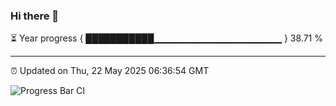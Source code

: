 ### Hi there 👋

⏳ Year progress { ███████████▁▁▁▁▁▁▁▁▁▁▁▁▁▁▁▁▁▁▁ } 38.71 %

---

⏰ Updated on Thu, 22 May 2025 06:36:54 GMT

![Progress Bar CI](https://github.com/DhruviPatel157/GitHub-Actions-Demo/workflows/Progress%20Bar%20CI/badge.svg)
